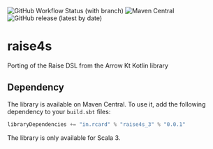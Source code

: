 ![GitHub Workflow Status (with branch)](https://img.shields.io/github/actions/workflow/status/rcardin/raise4s/scala.yml?branch=main)
![Maven Central](https://img.shields.io/maven-central/v/in.rcard/raise4s_3)
![GitHub release (latest by date)](https://img.shields.io/github/v/release/rcardin/raise4s)

# raise4s
Porting of the Raise DSL from the Arrow Kt Kotlin library

## Dependency

The library is available on Maven Central. To use it, add the following dependency to your `build.sbt` files:

```sbt
libraryDependencies += "in.rcard" % "raise4s_3" % "0.0.1"
```

The library is only available for Scala 3.
